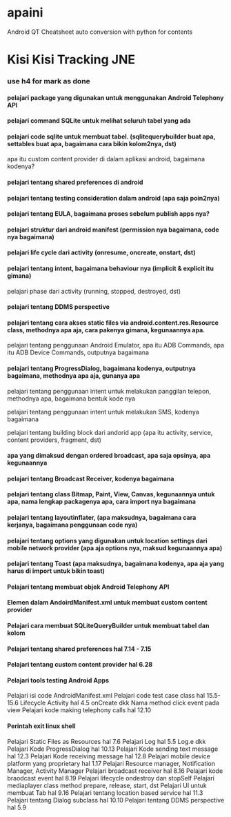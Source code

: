 # apaini
Android QT Cheatsheet
auto conversion with python for contents

# Kisi Kisi Tracking JNE
### use h4 for mark as done
#### pelajari package yang digunakan untuk menggunakan Android Telephony API
#### pelajari command SQLite untuk melihat seluruh tabel yang ada
#### pelajari code sqlite untuk membuat tabel. (sqlitequerybuilder buat apa, settables buat apa, bagaimana cara bikin kolom2nya, dst)
apa itu custom content provider di dalam aplikasi android, bagaimana kodenya?
#### pelajari tentang shared preferences di android
#### pelajari tentang testing consideration dalam android (apa saja poin2nya)
#### pelajari tentang EULA, bagaimana proses sebelum publish apps nya?
#### pelajari struktur dari android manifest (permission nya bagaimana, code nya bagaimana)
#### pelajari life cycle dari activity (onresume, oncreate, onstart, dst)
#### pelajari tentang intent, bagaimana behaviour nya (implicit & explicit itu gimana)
pelajari phase dari activity (running, stopped, destroyed, dst)
#### pelajari tentang DDMS perspective
#### pelajari tentang cara akses static files via android.content.res.Resource class, methodnya apa aja, cara pakenya gimana, kegunaannya apa.
pelajari tentang penggunaan Android Emulator, apa itu ADB Commands, apa itu ADB Device Commands, outputnya bagaimana
#### pelajari tentang ProgressDialog, bagaimana kodenya, outputnya bagaimana, methodnya apa aja, gunanya apa
pelajari tentang penggunaan intent untuk melakukan panggilan telepon, methodnya apa, bagaimana bentuk kode nya

pelajari tentang penggunaan intent untuk melakukan SMS, kodenya bagaimana

pelajari tentang building block dari andorid app (apa itu activity, service, content providers, fragment, dst)
#### apa yang dimaksud dengan ordered broadcast, apa saja opsinya, apa kegunaannya
#### pelajari tentang Broadcast Receiver, kodenya bagaimana
#### pelajari tentang class Bitmap, Paint, View, Canvas, kegunaannya untuk apa, nama lengkap packagenya apa, cara import nya bagaimana
#### pelajari tentang layoutinflater, (apa maksudnya, bagaimana cara kerjanya, bagaimana penggunaan code nya)
#### pelajari tentang options yang digunakan untuk location settings dari mobile network provider (apa aja options nya, maksud kegunaannya apa)
#### pelajari tentang Toast (apa maksudnya, bagaimana kodenya, apa aja yang harus di import untuk bikin toast)
#### Pelajari tentang membuat objek Android Telephony API
#### Elemen dalam AndoirdManifest.xml untuk membuat custom content provider
#### Pelajari cara membuat SQLiteQueryBuilder untuk membuat tabel dan kolom
#### Pelajari tentang shared preferences hal 7.14 - 7.15
#### Pelajari tentang custom content provider hal 6.28
#### Pelajari tools testing Android Apps
Pelajari isi code AndroidManifest.xml
Pelajari code test case class hal 15.5-15.6
Lifecycle Activity hal 4.5 onCreate dkk
Nama method click event pada view
Pelajari kode making telephony calls hal 12.10
#### Perintah exit linux shell
Pelajari Static Files as Resources hal 7.6
Pelajari Log hal 5.5 Log.e dkk
Pelajari Kode ProgressDialog hal 10.13
Pelajari Kode sending text message hal 12.3
Pelajari Kode receiving message hal 12.8
Pelajari mobile device platform yang proprietary hal 1.17
Pelajari Resource manager, Notification Manager, Activity Manager
Pelajari broadcast receiver hal 8.16
Pelajari kode braodcast event hal 8.19
Pelajari lifecycle ondestroy dan stopSelf
Pelajari mediaplayer class method prepare, release, start, dst
Pelajari UI untuk membuat Tab hal 9.16
Pelajari tentang location based service hal 11.3
Pelajari tentang Dialog subclass hal 10.10
Pelajari tentang DDMS perspective hal 5.9
